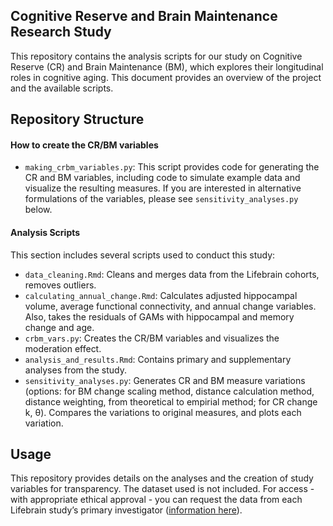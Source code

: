 ## Cognitive Reserve and Brain Maintenance Research Study

This repository contains the analysis scripts for our study on Cognitive Reserve (CR) and Brain Maintenance (BM), which explores their longitudinal roles in cognitive aging. This document provides an overview of the project and the available scripts.

## Repository Structure

#### How to create the CR/BM variables

- `making_crbm_variables.py`: This script provides code for generating the CR and BM variables, including code to simulate example data and visualize the resulting measures. If you are interested in alternative formulations of the variables, please see `sensitivity_analyses.py` below. 

#### Analysis Scripts

This section includes several scripts used to conduct this study:

- `data_cleaning.Rmd`: Cleans and merges data from the Lifebrain cohorts, removes outliers.
- `calculating_annual_change.Rmd`: Calculates adjusted hippocampal volume, average functional connectivity, and annual change variables. Also, takes the residuals of GAMs with hippocampal and memory change and age. 
- `crbm_vars.py`: Creates the CR/BM variables and visualizes the moderation effect. 
- `analysis_and_results.Rmd`: Contains primary and supplementary analyses from the study.
- `sensitivity_analyses.py`: Generates CR and BM measure variations (options: for BM change scaling method, distance calculation method, distance weighting, from theoretical to empirial method; for CR change k, θ). Compares the variations to original measures, and plots each variation.

## Usage

This repository provides details on the analyses and the creation of study variables for transparency. The dataset used is not included. For access - with appropriate ethical approval - you can request the data from each Lifebrain study’s primary investigator ([information here](https://www.lifebrain.uio.no/about/lifebrain-researchers/)).